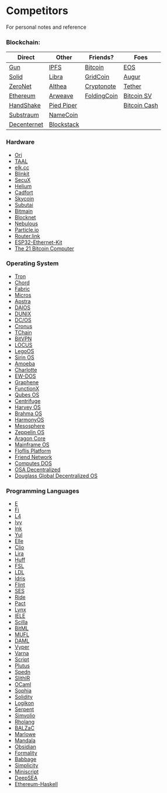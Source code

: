 # Competitors
For personal notes and reference

### Blockchain:

| Direct      | Other      | Friends?    | Foes         |
|-------------|------------|------------|--------------|
| [Gun](https://gun.eco/)         | [IPFS](https://ipfs.io/)       | [Bitcoin](https://bitcoin.org/en/)    | [EOS](https://eos.io/)          |
| [Solid](https://solid.mit.edu/)       | [Libra](https://libra.org/en-US/)      | [GridCoin](https://gridcoin.us/)   | [Augur](https://www.augur.net/)        |
| [ZeroNet](https://zeronet.io/)     | [Althea](https://althea.net/)     | [Cryptonote](https://cryptonote.org/) | [Tether](https://tether.to/)       |
| [Ethereum](ethereum.org)    | [Arweave](https://www.arweave.org/)    | [FoldingCoin](https://foldingcoin.net/)           | [Bitcoin SV](https://bitcoinsv.io/)   |
| [HandShake](https://handshake.org/)   | [Pied Piper](http://www.piedpiper.com/) |            | [Bitcoin Cash](https://www.bitcoincash.org/) |
| [Substraum](https://substratum.net/)   | [NameCoin](https://www.namecoin.org/)  |            |              |
| [Decenternet](https://decenternet.com/) | [Blockstack](https://blockstack.org/) |            |              |

### Hardware
- [Ori](https://www.ori.co/)
- [TAAL](https://www.taal.com/)
- [elk.cc](https://elk.cc/homepage)
- [Blinkit](https://techtek.github.io/Blinkit/)
- [SecuX](https://secuxtech.com/)
- [Helium](https://www.helium.com/)
- [Cadfort](https://ieeexplore.ieee.org/document/8705912)
- [Skycoin](https://www.skycoin.com/)
- [Subutai](https://subutai.io/index.html)
- [Bitmain](https://www.bitmain.com/)
- [Blocknet](https://blocknet.co/introducing-xrouter-developers-can-now-mix-and-match-any-blockchain-via-the-worlds-first-blockchain-router/)
- [Nebulous](https://nebulous.tech/)
- [Particle.io](https://www.particle.io/)
- [Router.link](https://router.link/main.html#/)
- [ESP32-Ethernet-Kit](https://docs.espressif.com/projects/esp-idf/en/latest/hw-reference/get-started-ethernet-kit.html)
- [The 21 Bitcoin Computer](https://www.amazon.com/21-INC-21BC1-Bitcoin-Computer/dp/B014RD021C)

### Operating System
- [Tron](https://www.hyperledger.org/projects/fabric)
- [Chord](https://pdos.csail.mit.edu/projects/chord.html)
- [Fabric](https://www.hyperledger.org/projects/fabric)
- [Micros](https://ieeexplore.ieee.org/document/1675518)
- [Apstra](https://go.apstra.com/white-paper-architecture-overview)
- [DAIOS](https://daios.io/)
- [DUNIX](https://dl.acm.org/doi/10.1145/43921.43924)
- [DC/OS](https://dcos.io/)
- [Cronus](https://apps.dtic.mil/docs/citations/ADA139588)
- [TChain](http://tchain.cloud/)
- [BitVPN](https://www.bitvpn.net/)
- [LOCUS](http://pages.cs.wisc.edu/~sschang/OS-Qual/fs/LOCUS.htm)
- [LegoOS](https://www.usenix.org/conference/osdi18/presentation/shan)
- [Sirin OS](https://sirinlabs.com/sirin-os/)
- [Amoeba](http://fsd-amoeba.sourceforge.net/)
- [Charlotte](https://www.researchgate.net/publication/3187113_Experience_with_Charlotte_Simplicity_and_Function_in_a_Distributed_Operating_System)
- [EW-DOS](https://www.energyweb.org/reports/ewdos-vision-purpose/)
- [Graphene](https://grapheneproject.io/)
- [FunctionX](https://beincrypto.com/pundi-x-debuts-decentralized-mobile-os-device/)
- [Qubes OS](https://www.qubes-os.org/)
- [Centrifuge](https://centrifuge.io/)
- [Harvey OS](https://harvey-os.org/)
- [Brahma OS](https://www.brahmaos.io/)
- [HarmonyOS](https://www.digitalbusiness.africa/en/huawei-launches-new-distributed-operating-system-harmonyos/)
- [Mesosphere](https://searchitoperations.techtarget.com/tip/Look-inside-the-Mesosphere-DC-OS-distributed-operating-system)
- [Zeppelin OS](https://github.com/zeppelinos)
- [Aragon Core](https://blog.aragon.org/aragon-core-v0-5-the-architect-release-327c7163b89c/)
- [Mainframe OS](https://mainframe.com/)
- [Floflis Platform](https://floflis.github.io/)
- [Friend Network](https://friendos.com/decentralized-autonomous-network/)
- [Computes DOS](https://blog.computes.com/computes-dos-decentralized-operating-system-e6056353c220)
- [OSA Decentralized](https://osadc.io/en/)
- [Douglass Global Decentralized OS](https://douglass.io/)

### Programming Languages
- [E](http://www.erights.org/)
- [Fi](https://github.com/TezTech/fi-compiler)
- [L4](https://legalese.com/)
- [Ivy](https://docs.ivy-lang.org/bitcoin/)
- [Ink](https://github.com/paritytech/ink)
- [Yul](https://solidity.readthedocs.io/en/latest/yul.html)
- [Elle](https://elle.readthedocs.io/en/latest/index.html)
- [Clio](https://clio-lang.org/)
- [Lira](https://www.coindesk.com/etoro-aims-to-put-derivatives-on-the-blockchain-with-lira-programming-language)
- [Huff](https://github.com/AztecProtocol/huff)
- [FSL](https://github.com/raineorshine/functional-solidity-language)
- [LDL](https://eprint.iacr.org/2018/416)
- [Idris](https://www.idris-lang.org/)
- [Flint](https://github.com/flintlang/flint)
- [SES](https://github.com/Agoric/SES)
- [Ride](https://docs.wavesplatform.com/en/ride/)
- [Pact](https://www.kadena.io/kadena-pactwhitepaper)
- [Lynx](https://www.sciencedirect.com/science/article/abs/pii/009605519190008W)
- [IELE](https://github.com/runtimeverification/iele-semantics)
- [Scilla](https://scilla.readthedocs.io/en/latest/)
- [BitML](https://github.com/bitml-lang/bitml-compiler)
- [MUFL](https://blog.coinfund.io/announcing-adapt-toolkit-the-full-stack-decentralized-programming-sdk-3292ed7413d6)
- [DAML](https://daml.com/)
- [Vyper](https://github.com/vyperlang/vyper)
- [Varna](https://github.com/aeternity/protocol/blob/master/contracts/varna.md)
- [Script](https://en.bitcoin.it/wiki/Script)
- [Plutus](https://cardanodocs.com/technical/plutus/introduction/)
- [Spedn](https://spedn.readthedocs.io/en/latest/)
- [SlithIR](https://github.com/crytic/slither/wiki/SlithIR)
- [OCaml](https://ocaml.org/)
- [Sophia](https://github.com/aeternity/protocol/blob/master/contracts/sophia.md)
- [Solidity](https://solidity.readthedocs.io/en/v0.6.2/)
- [Logikon](https://github.com/logikon-lang/logikon)
- [Serpent](https://github.com/ethereum/serpent/)
- [Simvolio](https://apla.readthedocs.io/en/latest/topics/script.html)
- [Rholang](https://developer.rchain.coop/)
- [BALZaC](https://blockchain.unica.it/balzac/docs/)
- [Marlowe](https://www.udemy.com/course/marlowe-programming-language/)
- [Mandala](https://www.academia.edu/37920706/Mandala_A_Smart_Contract_Programming_Language)
- [Obsidian](http://obsidian-lang.com/)
- [Formality](https://github.com/moonad/Formality)
- [Babbage](https://medium.com/@chriseth/babbage-a-mechanical-smart-contract-language-5c8329ec5a0e)
- [Simplicity](https://blockstream.com/2018/11/28/en-simplicity-github/)
- [Miniscript](http://bitcoin.sipa.be/miniscript/)
- [DeepSEA](https://certik.org/deepsea_blockchain.html)
- [Ethereum-Haskell](https://github.com/bkirwi/ethereum-haskell)
